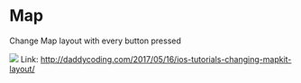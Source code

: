 # Map
Change Map layout with every button pressed

![](https://github.com/zhiyao92/Map/blob/master/May-16-2017%2009-28-36.gif)
Link: http://daddycoding.com/2017/05/16/ios-tutorials-changing-mapkit-layout/
